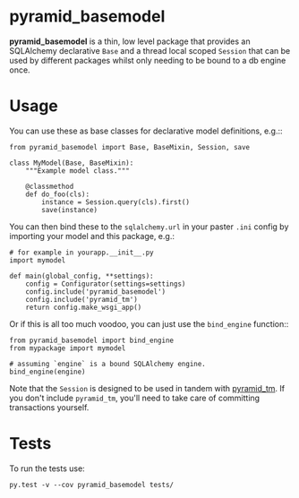# pyramid_basemodel

**pyramid_basemodel** is a thin, low level package that provides an SQLAlchemy
declarative `Base` and a thread local scoped `Session` that can be used by
different packages whilst only needing to be bound to a db engine once.

# Usage

You can use these as base classes for declarative model definitions, e.g.::

    from pyramid_basemodel import Base, BaseMixin, Session, save
    
    class MyModel(Base, BaseMixin):
        """Example model class."""
        
        @classmethod
        def do_foo(cls):
            instance = Session.query(cls).first()
            save(instance)
        
    
You can then bind these to the `sqlalchemy.url` in your paster `.ini` config by
importing your model and this package, e.g.:

    # for example in yourapp.__init__.py
    import mymodel
    
    def main(global_config, **settings):
        config = Configurator(settings=settings)
        config.include('pyramid_basemodel')
        config.include('pyramid_tm')
        return config.make_wsgi_app()

Or if this is all too much voodoo, you can just use the `bind_engine` function::

    from pyramid_basemodel import bind_engine
    from mypackage import mymodel
    
    # assuming `engine` is a bound SQLAlchemy engine.
    bind_engine(engine)

Note that the `Session` is designed to be used in tandem with [pyramid_tm][].
If you don't include `pyramid_tm`, you'll need to take care of committing
transactions yourself.

# Tests

To run the tests use:

    py.test -v --cov pyramid_basemodel tests/

[pyramid_basemodel]: http://github.com/thruflo/pyramid_basemodel
[pyramid_simpleauth]: http://github.com/thruflo/pyramid_basemodel
[pyramid_tm]: http://pyramid_tm.readthedocs.org

